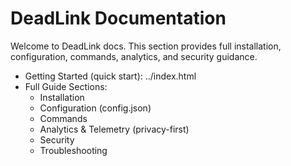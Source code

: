 # DeadLink Documentation

Welcome to DeadLink docs. This section provides full installation, configuration, commands, analytics, and security guidance.

- Getting Started (quick start): ../index.html
- Full Guide Sections:
  - Installation
  - Configuration (config.json)
  - Commands
  - Analytics & Telemetry (privacy-first)
  - Security
  - Troubleshooting

